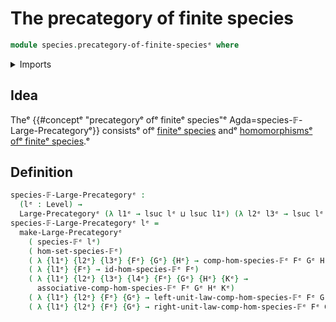 # The precategory of finite species

```agda
module species.precategory-of-finite-speciesᵉ where
```

<details><summary>Imports</summary>

```agda
open import category-theory.large-precategoriesᵉ

open import foundation.universe-levelsᵉ

open import species.morphisms-finite-speciesᵉ
open import species.species-of-finite-typesᵉ
```

</details>

## Idea

Theᵉ
{{#conceptᵉ "precategoryᵉ ofᵉ finiteᵉ species"ᵉ Agda=species-𝔽-Large-Precategoryᵉ}}
consistsᵉ ofᵉ [finiteᵉ species](species.species-of-finite-types.mdᵉ) andᵉ
[homomorphismsᵉ ofᵉ finiteᵉ species](species.morphisms-finite-species.md).ᵉ

## Definition

```agda
species-𝔽-Large-Precategoryᵉ :
  (lᵉ : Level) →
  Large-Precategoryᵉ (λ l1ᵉ → lsuc lᵉ ⊔ lsuc l1ᵉ) (λ l2ᵉ l3ᵉ → lsuc lᵉ ⊔ l2ᵉ ⊔ l3ᵉ)
species-𝔽-Large-Precategoryᵉ lᵉ =
  make-Large-Precategoryᵉ
    ( species-𝔽ᵉ lᵉ)
    ( hom-set-species-𝔽ᵉ)
    ( λ {l1ᵉ} {l2ᵉ} {l3ᵉ} {Fᵉ} {Gᵉ} {Hᵉ} → comp-hom-species-𝔽ᵉ Fᵉ Gᵉ Hᵉ)
    ( λ {l1ᵉ} {Fᵉ} → id-hom-species-𝔽ᵉ Fᵉ)
    ( λ {l1ᵉ} {l2ᵉ} {l3ᵉ} {l4ᵉ} {Fᵉ} {Gᵉ} {Hᵉ} {Kᵉ} →
      associative-comp-hom-species-𝔽ᵉ Fᵉ Gᵉ Hᵉ Kᵉ)
    ( λ {l1ᵉ} {l2ᵉ} {Fᵉ} {Gᵉ} → left-unit-law-comp-hom-species-𝔽ᵉ Fᵉ Gᵉ)
    ( λ {l1ᵉ} {l2ᵉ} {Fᵉ} {Gᵉ} → right-unit-law-comp-hom-species-𝔽ᵉ Fᵉ Gᵉ)
```